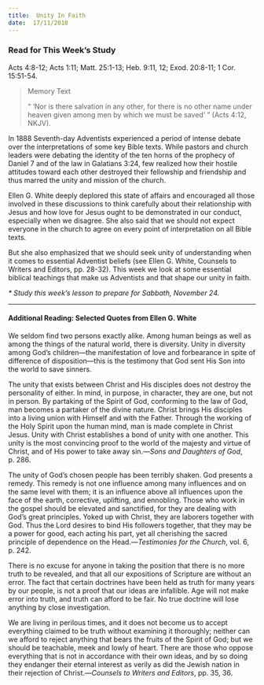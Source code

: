 ```yaml
---
title:  Unity In Faith
date:  17/11/2018
---
```


### Read for This Week’s Study
Acts 4:8-12; Acts 1:11; Matt. 25:1-13; Heb. 9:11, 12; Exod. 20:8-11; 1 Cor. 15:51-54.

> <p>Memory Text</p>
> “ ‘Nor is there salvation in any other, for there is no other name under heaven given among men by which we must be saved’ ” (Acts 4:12, NKJV).

In 1888 Seventh-day Adventists experienced a period of intense debate over the interpretations of some key Bible texts. While pastors and church leaders were debating the identity of the ten horns of the prophecy of Daniel 7 and of the law in Galatians 3:24, few realized how their hostile attitudes toward each other destroyed their fellowship and friendship and thus marred the unity and mission of the church.

Ellen G. White deeply deplored this state of affairs and encouraged all those involved in these discussions to think carefully about their relationship with Jesus and how love for Jesus ought to be demonstrated in our conduct, especially when we disagree. She also said that we should not expect everyone in the church to agree on every point of interpretation on all Bible texts.

But she also emphasized that we should seek unity of understanding when it comes to essential Adventist beliefs (see Ellen G. White, Counsels to Writers and Editors, pp. 28-32). This week we look at some essential biblical teachings that make us Adventists and that shape our unity in faith.

_* Study this week’s lesson to prepare for Sabbath, November 24._

---

#### Additional Reading: Selected Quotes from Ellen G. White

We seldom find two persons exactly alike. Among human beings as well as among the things of the natural world, there is diversity. Unity in diversity among God’s children—the manifestation of love and forbearance in spite of difference of disposition—this is the testimony that God sent His Son into the world to save sinners.  

The unity that exists between Christ and His disciples does not destroy the personality of either. In mind, in purpose, in character, they are one, but not in person. By partaking of the Spirit of God, conforming to the law of God, man becomes a partaker of the divine nature. Christ brings His disciples into a living union with Himself and with the Father. Through the working of the Holy Spirit upon the human mind, man is made complete in Christ Jesus. Unity with Christ establishes a bond of unity with one another. This unity is the most convincing proof to the world of the majesty and virtue of Christ, and of His power to take away sin.—_Sons and Daughters of God_, p. 286.

The unity of God’s chosen people has been terribly shaken. God presents a remedy. This remedy is not one influence among many influences and on the same level with them; it is an influence above all influences upon the face of the earth, corrective, uplifting, and ennobling. Those who work in the gospel should be elevated and sanctified, for they are dealing with God’s great principles. Yoked up with Christ, they are laborers together with God. Thus the Lord desires to bind His followers together, that they may be a power for good, each acting his part, yet all cherishing the sacred principle of dependence on the Head.—_Testimonies for the Church_, vol. 6, p. 242.

There is no excuse for anyone in taking the position that there is no more truth to be revealed, and that all our expositions of Scripture are without an error. The fact that certain doctrines have been held as truth for many years by our people, is not a proof that our ideas are infallible. Age will not make error into truth, and truth can afford to be fair. No true doctrine will lose anything by close investigation. 

We are living in perilous times, and it does not become us to accept everything claimed to be truth without examining it thoroughly; neither can we afford to reject anything that bears the fruits of the Spirit of God; but we should be teachable, meek and lowly of heart. There are those who oppose everything that is not in accordance with their own ideas, and by so doing they endanger their eternal interest as verily as did the Jewish nation in their rejection of Christ.—_Counsels to Writers and Editors_, pp. 35, 36.